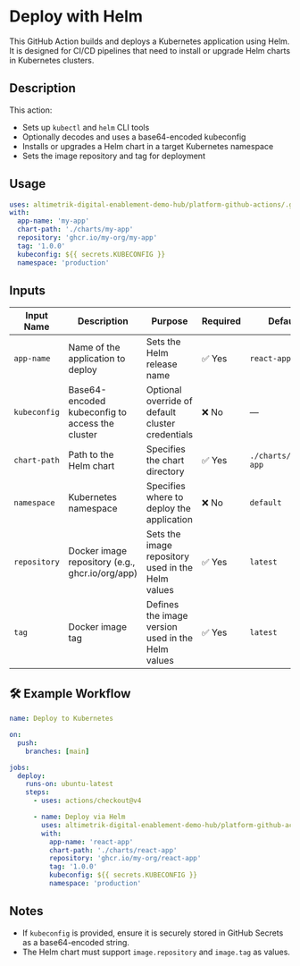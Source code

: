 # Deploy with Helm

This GitHub Action builds and deploys a Kubernetes application using Helm.  
It is designed for CI/CD pipelines that need to install or upgrade Helm charts in Kubernetes clusters.

## Description

This action:
- Sets up `kubectl` and `helm` CLI tools
- Optionally decodes and uses a base64-encoded kubeconfig
- Installs or upgrades a Helm chart in a target Kubernetes namespace
- Sets the image repository and tag for deployment

## Usage

```yaml
uses: altimetrik-digital-enablement-demo-hub/platform-github-actions/.github/actions/common/helm-deployment@main
with:
  app-name: 'my-app'
  chart-path: './charts/my-app'
  repository: 'ghcr.io/my-org/my-app'
  tag: '1.0.0'
  kubeconfig: ${{ secrets.KUBECONFIG }}
  namespace: 'production'
```

## Inputs

| Input Name   | Description                                              | Purpose                                                  | Required | Default             |
|--------------|----------------------------------------------------------|----------------------------------------------------------|----------|---------------------|
| `app-name`   | Name of the application to deploy                        | Sets the Helm release name                               | ✅ Yes   | `react-app`         |
| `kubeconfig` | Base64-encoded kubeconfig to access the cluster          | Optional override of default cluster credentials         | ❌ No    | —                   |
| `chart-path` | Path to the Helm chart                                   | Specifies the chart directory                            | ✅ Yes   | `./charts/react-app`|
| `namespace`  | Kubernetes namespace                                     | Specifies where to deploy the application                | ❌ No    | `default`           |
| `repository` | Docker image repository (e.g., ghcr.io/org/app)         | Sets the image repository used in the Helm values        | ✅ Yes   | `latest`            |
| `tag`        | Docker image tag                                         | Defines the image version used in the Helm values        | ✅ Yes   | `latest`            |

## 🛠️ Example Workflow

```yaml
name: Deploy to Kubernetes

on:
  push:
    branches: [main]

jobs:
  deploy:
    runs-on: ubuntu-latest
    steps:
      - uses: actions/checkout@v4

      - name: Deploy via Helm
        uses: altimetrik-digital-enablement-demo-hub/platform-github-actions/.github/actions/common/helm-deployment@main
        with:
          app-name: 'react-app'
          chart-path: './charts/react-app'
          repository: 'ghcr.io/my-org/react-app'
          tag: '1.0.0'
          kubeconfig: ${{ secrets.KUBECONFIG }}
          namespace: 'production'
```

## Notes

- If `kubeconfig` is provided, ensure it is securely stored in GitHub Secrets as a base64-encoded string.
- The Helm chart must support `image.repository` and `image.tag` as values.